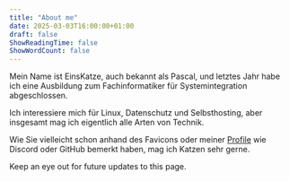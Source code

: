 ```yaml
---
title: "About me"
date: 2025-03-03T16:00:00+01:00
draft: false
ShowReadingTime: false
ShowWordCount: false
---
```


Mein Name ist EinsKatze, auch bekannt als Pascal, und letztes Jahr habe ich eine Ausbildung zum Fachinformatiker für Systemintegration abgeschlossen.

Ich interessiere mich für Linux, Datenschutz und Selbsthosting, aber insgesamt mag ich eigentlich alle Arten von Technik.

Wie Sie vielleicht schon anhand des Favicons oder meiner [Profile](../contact) wie Discord oder GitHub bemerkt haben, mag ich Katzen sehr gerne.

Keep an eye out for future updates to this page.
